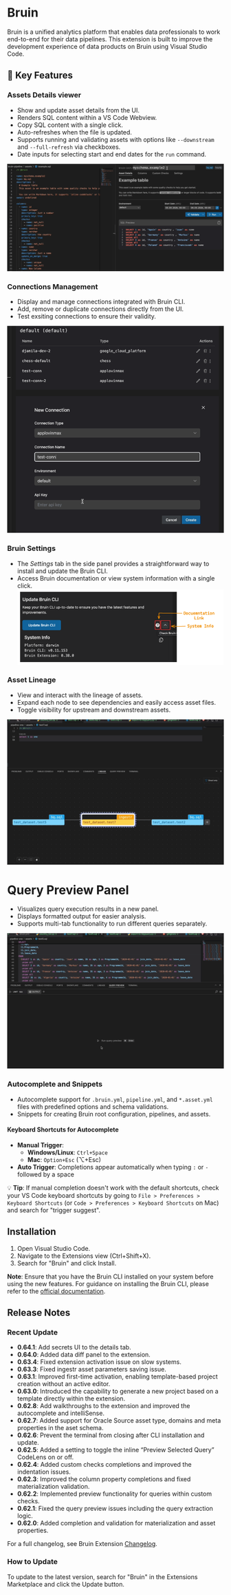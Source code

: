 # Bruin

Bruin is a unified analytics platform that enables data professionals to work end-to-end for their data pipelines. This extension is built to improve the development experience of data products on Bruin using Visual Studio Code.

## 🚀 Key Features

### Assets Details viewer
- Show and update asset details from the UI.
- Renders SQL content within a VS Code Webview.
- Copy SQL content with a single click.
- Auto-refreshes when the file is updated.
- Supports running and validating assets with options like `--downstream` and `--full-refresh` via checkboxes.
- Date inputs for selecting start and end dates for the `run` command.


![GIF of Asset Details Panel](https://github.com/bruin-data/bruin-vscode/blob/main/screenshots/asset-details-tab-new.gif?raw=true)

### Connections Management
- Display and manage connections integrated with Bruin CLI.
- Add, remove or duplicate connections directly from the UI.
- Test exsiting connections to ensure their validity.

![GIF of Connection Manager](https://github.com/bruin-data/bruin-vscode/blob/main/screenshots/manage-connections.gif?raw=true)

### Bruin Settings
- The *Settings* tab in the side panel provides a straightforward way to install and update the Bruin CLI.
- Access Bruin documentation or view system information with a single click.
![Screenshot of Settings Tab](https://github.com/bruin-data/bruin-vscode/blob/main/screenshots/bruin-settings.png?raw=true)

### Asset Lineage
- View and interact with the lineage of assets.
- Expand each node to see dependencies and easily access asset files.
- Toggle visibility for upstream and downstream assets.

![GIF of Lineage Panel](https://github.com/bruin-data/bruin-vscode/blob/main/screenshots/lineage-panel-with-options.gif?raw=true)

# Query Preview Panel
- Visualizes query execution results in a new panel.
- Displays formatted output for easier analysis.
- Supports multi-tab functionality to run different queries separately.

![GIF of Lineage Panel](https://github.com/bruin-data/bruin-vscode/blob/main/screenshots/query-preview-options.gif?raw=true)

### Autocomplete and Snippets
- Autocomplete support for `.bruin.yml`, `pipeline.yml`, and `*.asset.yml` files with predefined options and schema validations.
- Snippets for creating Bruin root configuration, pipelines, and assets.

#### Keyboard Shortcuts for Autocomplete
- **Manual Trigger**: 
  - **Windows/Linux**: `Ctrl+Space`
  - **Mac**: `Option+Esc` (⌥+Esc)
- **Auto Trigger**: Completions appear automatically when typing `:` or `-` followed by a space

💡 **Tip**: If manual completion doesn't work with the default shortcuts, check your VS Code keyboard shortcuts by going to `File > Preferences > Keyboard Shortcuts` (or `Code > Preferences > Keyboard Shortcuts` on Mac) and search for "trigger suggest".

## Installation

1. Open Visual Studio Code.
2. Navigate to the Extensions view (Ctrl+Shift+X).
3. Search for "Bruin" and click Install.

**Note**: Ensure that you have the Bruin CLI installed on your system before using the new features. For guidance on installing the Bruin CLI, please refer to the [official documentation](https://github.com/bruin-data/bruin).

## Release Notes
### Recent Update
- **0.64.1**: Add secrets UI to the details tab.
- **0.64.0**: Added data diff panel to the extension.
- **0.63.4**: Fixed extension activation issue on slow systems.
- **0.63.3**: Fixed ingestr asset parameters saving issue.
- **0.63.1**: Improved first-time activation, enabling template-based project creation without an active editor.
- **0.63.0**: Introduced the capability to generate a new project based on a template directly within the extension. 
- **0.62.8**: Add walkthroughs to the extension and improved the autocomplete and intelliSense.
- **0.62.7**: Added support for Oracle Source asset type, domains and meta properties in the aset schema.
- **0.62.6**: Prevent the terminal from closing after CLI installation and update.
- **0.62.5**: Added a setting to toggle the inline “Preview Selected Query” CodeLens on or off.
- **0.62.4**: Added custom checks completions and improved the indentation issues.
- **0.62.3**: Improved the column property completions and fixed materialization validation.
- **0.62.2**: Implemented preview functionality for queries within custom checks.
- **0.62.1**: Fixed the query preview issues including the query extraction logic.
- **0.62.0**: Added completion and validation for materialization and asset properties.

For a full changelog, see Bruin Extension [Changelog](https://marketplace.visualstudio.com/items/bruin.bruin/changelog).

### How to Update

To update to the latest version, search for "Bruin" in the Extensions Marketplace and click the Update button.
